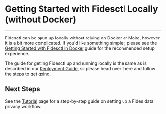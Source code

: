 # Getting Started with Fidesctl Locally (without Docker)

---

Fidesctl can be spun up locally without relying on Docker or Make, however it is a bit more complicated. If you'd like something simpler, please see the [Getting Started with Fidesctl in Docker](docker.md) guide for the recommended setup experience.

The guide for getting Fidesctl up and running locally is the same as is described in our [Deployment Guide](../deployment.md), so please head over there and follow the steps to get going.

## Next Steps

See the [Tutorial](../tutorial/tutorial.md) page for a step-by-step guide on setting up a Fides data privacy workflow.
